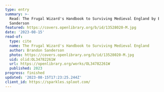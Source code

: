 ```yaml
---
type: entry
summary: >-
  Read: The Frugal Wizard's Handbook to Surviving Medieval England by Brandon
  Sanderson
featured: https://covers.openlibrary.org/b/id/13528020-M.jpg
date: '2023-08-15'
read-of:
  type: cite
  name: The Frugal Wizard's Handbook to Surviving Medieval England
  author: Brandon Sanderson
  photo: https://covers.openlibrary.org/b/id/13528020-M.jpg
  uid: olid:OL34782261W
  url: https://openlibrary.org/works/OL34782261W
  published: 2023
progress: finished
updated: '2023-08-15T17:23:25.244Z'
client_id: https://sparkles.sploot.com/
---
```

